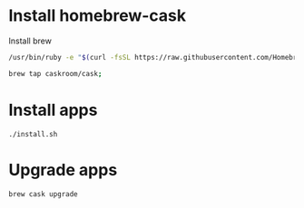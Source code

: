 # Install homebrew-cask
Install brew
```bash
/usr/bin/ruby -e "$(curl -fsSL https://raw.githubusercontent.com/Homebrew/install/master/install)";

brew tap caskroom/cask;
```

# Install apps
```
./install.sh
```

# Upgrade apps
```
brew cask upgrade
```
